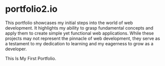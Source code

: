 # portfolio2.io
This portfolio showcases my initial steps into the world of web development. It highlights my ability to grasp fundamental concepts and apply them to create simple yet functional web applications. While these projects may not represent the pinnacle of web development, they serve as a testament to my dedication to learning and my eagerness to grow as a developer.


This Is My First Portfolio.

